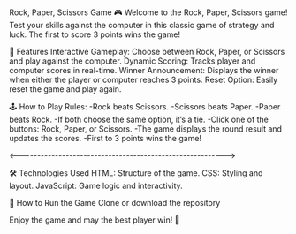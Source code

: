 Rock, Paper, Scissors Game 🎮
Welcome to the Rock, Paper, Scissors game! Test your skills against the computer in this classic game of strategy and luck. The first to score 3 points wins the game!

🚀 Features
Interactive Gameplay: Choose between Rock, Paper, or Scissors and play against the computer.
Dynamic Scoring: Tracks player and computer scores in real-time.
Winner Announcement: Displays the winner when either the player or computer reaches 3 points.
Reset Option: Easily reset the game and play again.

🕹️ How to Play
Rules:
-Rock beats Scissors.
-Scissors beats Paper.
-Paper beats Rock.
-If both choose the same option, it’s a tie.
-Click one of the buttons: Rock, Paper, or Scissors.
-The game displays the round result and updates the scores.
-First to 3 points wins the game!

   <---------------------------------------------------------->

🛠️ Technologies Used
HTML: Structure of the game.
CSS: Styling and layout.
JavaScript: Game logic and interactivity.

🔧 How to Run the Game
Clone or download the repository

Enjoy the game and may the best player win! 🎉







